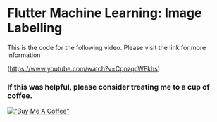# Flutter Machine Learning: Image Labelling

This is the code for the following video. Please visit the link for more information

(https://www.youtube.com/watch?v=CpnzqcWFkhs)


### If this was helpful, please consider treating me to a cup of coffee.

[!["Buy Me A Coffee"](https://www.buymeacoffee.com/assets/img/custom_images/orange_img.png)](https://www.buymeacoffee.com/dknowledge)

